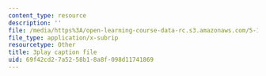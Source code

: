 ```yaml
---
content_type: resource
description: ''
file: /media/https%3A/open-learning-course-data-rc.s3.amazonaws.com/5-111sc-principles-of-chemical-science-fall-2014/69f42cd27a5258b18a8f098d11741869_-Y8pOF1AgUY.vtt
file_type: application/x-subrip
resourcetype: Other
title: 3play caption file
uid: 69f42cd2-7a52-58b1-8a8f-098d11741869
---
```

